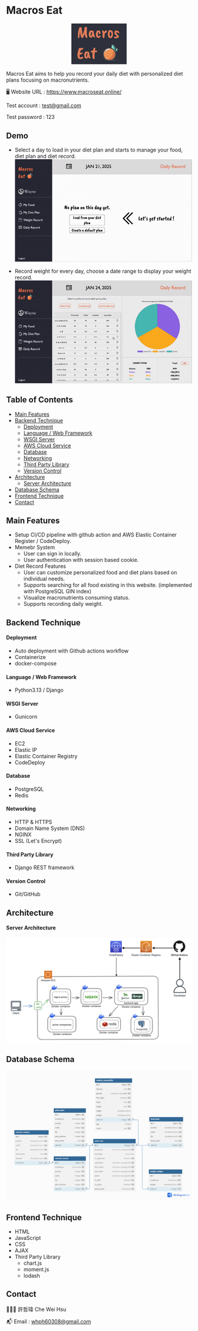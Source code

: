 
# Macros Eat

<p align="center">
  <img src="demo/logo.png" width="150">
</p>

Macros Eat aims to help you record your daily diet with personalized diet plans focusing on macronutrients.

🖥️ Website URL : https://www.macroseat.online/

Test account : test@gmail.com

Test password : 123


## Demo
- Select a day to load in your diet plan and starts to manage your food, diet plan and diet record.
![image](demo/demo1.gif)

- Record weight for every day, choose a date range to display your weight record.
![image](demo/demo2.gif)


## Table of Contents

- [Main Features](#main-features)
- [Backend Technique](#backend-technique)
  - [Deployment](#deployment)
  - [Language / Web Framework](#language--web-framework)
  - [WSGI Server](#wsgi-server)
  - [AWS Cloud Service](#aws-cloud-service)
  - [Database](#database)
  - [Networking](networking)
  - [Third Party Library](#third-party-library)
  - [Version Control](#version-control)
- [Architecture](#architecture)
  - [Server Architecture](#server-architecture)
- [Database Schema](#database-schema)
- [Frontend Technique](#frontend-technique)
- [Contact](#contact)


## Main Features

- Setup CI/CD pipeline with github action and AWS Elastic Container Register / CodeDeploy.
- Memebr System
  - User can sign in locally.
  - User authentication with session based cookie.
- Diet Record Features
  - User can customize personalized food and diet plans based on individual needs.
  - Supports searching for all food existing in this website. (implemented with PostgreSQL GIN index)
  - Visualize macronutrients consuming status.
  - Supports recording daily weight.

## Backend Technique

#### Deployment
- Auto deployment with Github actions workflow
- Containerize
- docker-compose

#### Language / Web Framework
- Python3.13 / Django

#### WSGI Server
- Gunicorn

#### AWS Cloud Service
- EC2
- Elastic IP
- Elastic Container Registry
- CodeDeploy

#### Database
- PostgreSQL
- Redis

#### Networking
- HTTP & HTTPS
- Domain Name System (DNS)
- NGINX
- SSL (Let's Encrypt)

#### Third Party Library
- Django REST framework

#### Version Control
- Git/GitHub


## Architecture

#### Server Architecture
<p align="center">
  <img src="demo/server_arch.png">
</p>

## Database Schema
<p align="center">
  <img src="demo/db_schema.png">
</p>

## Frontend Technique

- HTML
- JavaScript
- CSS
- AJAX
- Third Party Library
  - chart.js
  - moment.js
  - lodash

## Contact

👨🏻‍💻 許哲瑋 Che Wei Hsu

📬 Email : whph60308@gmail.com
